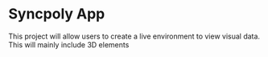 # Syncpoly App

This project will allow users to create a live environment to view visual data. This will mainly include 3D elements
